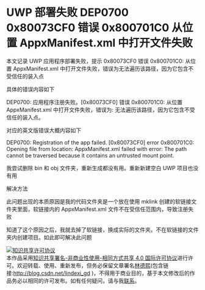 
# UWP 部署失败 DEP0700 0x80073CF0 错误 0x800701C0 从位置 AppxManifest.xml 中打开文件失败

本文记录 UWP 应用程序部署失败，提示 0x80073CF0 错误 0x800701C0: 从位置 AppxManifest.xml 中打开文件失败，错误为无法遍历该路径，因为它包含不受信任的装入点

<!--more-->


<!-- 发布 -->
<!-- 博客 -->

具体的错误内容如下

DEP0700: 应用程序注册失败。[0x80073CF0] 错误 0x800701C0: 从位置 AppxManifest.xml 中打开文件失败，错误为: 无法遍历该路径，因为它包含不受信任的装入点。 

对应的英文版错误大概内容如下

DEP0700: Registration of the app failed. [0x80073CF0] error 0x800701C0: Opening file from location: AppxManifest.xml failed with error: The path cannot be traversed because it contains an untrusted mount point.

我尝试删除 bin 和 obj 文件夹，重新生成都没有用。重新新建空白 UWP 项目也没有用

解决方法

此问题出现的本质原因是我的代码文件夹是一个放在使用 mklink 创建的软链接文件夹里面，软链接内的 AppxManifest.xml 文件不在受信任范围内，导致注册失败

知道了这个原因之后，我就去掉了软链接，换成实际的文件夹。不在软链接的文件夹内创建项目。如此即可解决此问题




<a rel="license" href="http://creativecommons.org/licenses/by-nc-sa/4.0/"><img alt="知识共享许可协议" style="border-width:0" src="https://licensebuttons.net/l/by-nc-sa/4.0/88x31.png" /></a><br />本作品采用<a rel="license" href="http://creativecommons.org/licenses/by-nc-sa/4.0/">知识共享署名-非商业性使用-相同方式共享 4.0 国际许可协议</a>进行许可。欢迎转载、使用、重新发布，但务必保留文章署名[林德熙](http://blog.csdn.net/lindexi_gd)(包含链接:http://blog.csdn.net/lindexi_gd )，不得用于商业目的，基于本文修改后的作品务必以相同的许可发布。如有任何疑问，请与我[联系](mailto:lindexi_gd@163.com)。